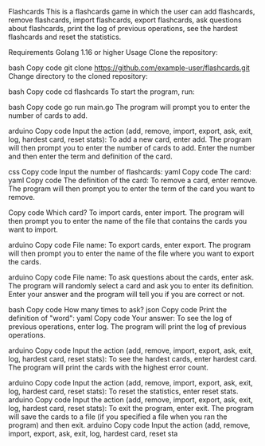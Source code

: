 Flashcards 
This is a flashcards game in which the user can add flashcards, remove flashcards, import flashcards, export flashcards, ask questions about flashcards, print the log of previous operations, see the hardest flashcards and reset the statistics.

Requirements
Golang 1.16 or higher
Usage
Clone the repository:

bash
Copy code
git clone https://github.com/example-user/flashcards.git
Change directory to the cloned repository:

bash
Copy code
cd flashcards
To start the program, run:

bash
Copy code
go run main.go
The program will prompt you to enter the number of cards to add.

arduino
Copy code
Input the action (add, remove, import, export, ask, exit, log, hardest card, reset stats):
To add a new card, enter add. The program will then prompt you to enter the number of cards to add. Enter the number and then enter the term and definition of the card.

css
Copy code
Input the number of flashcards:
yaml
Copy code
The card:
yaml
Copy code
The definition of the card:
To remove a card, enter remove. The program will then prompt you to enter the term of the card you want to remove.

Copy code
Which card?
To import cards, enter import. The program will then prompt you to enter the name of the file that contains the cards you want to import.

arduino
Copy code
File name:
To export cards, enter export. The program will then prompt you to enter the name of the file where you want to export the cards.

arduino
Copy code
File name:
To ask questions about the cards, enter ask. The program will randomly select a card and ask you to enter its definition. Enter your answer and the program will tell you if you are correct or not.

bash
Copy code
How many times to ask?
json
Copy code
Print the definition of "word":
yaml
Copy code
Your answer:
To see the log of previous operations, enter log. The program will print the log of previous operations.

arduino
Copy code
Input the action (add, remove, import, export, ask, exit, log, hardest card, reset stats):
To see the hardest cards, enter hardest card. The program will print the cards with the highest error count.

arduino
Copy code
Input the action (add, remove, import, export, ask, exit, log, hardest card, reset stats):
To reset the statistics, enter reset stats.
arduino
Copy code
Input the action (add, remove, import, export, ask, exit, log, hardest card, reset stats):
To exit the program, enter exit. The program will save the cards to a file (if you specified a file when you ran the program) and then exit.
arduino
Copy code
Input the action (add, remove, import, export, ask, exit, log, hardest card, reset sta
